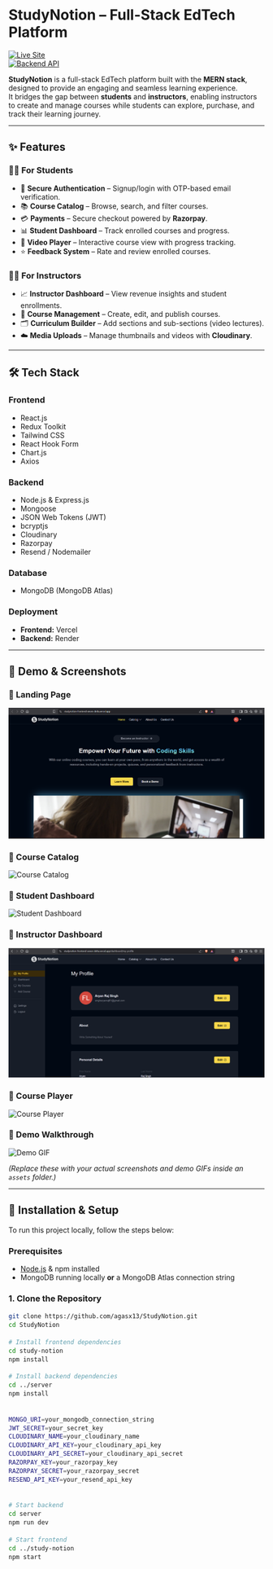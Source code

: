 # StudyNotion – Full-Stack EdTech Platform  

[![Live Site](https://img.shields.io/badge/Live_Site-Vercel-blue?style=for-the-badge&logo=vercel)](https://studynotion-frontend-seven-delta.vercel.app/)  
[![Backend API](https://img.shields.io/badge/Backend_API-Render-green?style=for-the-badge&logo=render)](https://studynotion-backend-dk2n.onrender.com/)  

**StudyNotion** is a full-stack EdTech platform built with the **MERN stack**, designed to provide an engaging and seamless learning experience.  
It bridges the gap between **students** and **instructors**, enabling instructors to create and manage courses while students can explore, purchase, and track their learning journey.  

---

## ✨ Features  

### 👩‍🎓 For Students
- 🔐 **Secure Authentication** – Signup/login with OTP-based email verification.  
- 📚 **Course Catalog** – Browse, search, and filter courses.  
- 💳 **Payments** – Secure checkout powered by **Razorpay**.  
- 📊 **Student Dashboard** – Track enrolled courses and progress.  
- 🎥 **Video Player** – Interactive course view with progress tracking.  
- ⭐ **Feedback System** – Rate and review enrolled courses.  

### 👨‍🏫 For Instructors
- 📈 **Instructor Dashboard** – View revenue insights and student enrollments.  
- 📝 **Course Management** – Create, edit, and publish courses.  
- 🗂 **Curriculum Builder** – Add sections and sub-sections (video lectures).  
- ☁️ **Media Uploads** – Manage thumbnails and videos with **Cloudinary**.  

---

## 🛠 Tech Stack  

### Frontend  
- React.js  
- Redux Toolkit  
- Tailwind CSS  
- React Hook Form  
- Chart.js  
- Axios  

### Backend  
- Node.js & Express.js  
- Mongoose  
- JSON Web Tokens (JWT)  
- bcryptjs  
- Cloudinary  
- Razorpay  
- Resend / Nodemailer  

### Database  
- MongoDB (MongoDB Atlas)  

### Deployment  
- **Frontend:** Vercel  
- **Backend:** Render  

---

## 🎥 Demo & Screenshots  

### 🔹 Landing Page  
![Landing Page](./assets/screenshots/landing-page.png)  

### 🔹 Course Catalog  
![Course Catalog](./assets/screenshots/course-catalog.png)  

### 🔹 Student Dashboard  
![Student Dashboard](./assets/screenshots/student-dashboard.png)  

### 🔹 Instructor Dashboard  
![Instructor Dashboard](./assets/screenshots/instructor-dashboard.png)  

### 🔹 Course Player  
![Course Player](./assets/screenshots/course-player.png)  

### 🔹 Demo Walkthrough  
![Demo GIF](./assets/demo/demo.gif)  

*(Replace these with your actual screenshots and demo GIFs inside an `assets` folder.)*  

---

## 🚀 Installation & Setup  

To run this project locally, follow the steps below:  

### Prerequisites  
- [Node.js](https://nodejs.org/) & npm installed  
- MongoDB running locally **or** a MongoDB Atlas connection string  

### 1. Clone the Repository  
```bash
git clone https://github.com/agasx13/StudyNotion.git
cd StudyNotion

# Install frontend dependencies
cd study-notion
npm install

# Install backend dependencies
cd ../server
npm install


MONGO_URI=your_mongodb_connection_string
JWT_SECRET=your_secret_key
CLOUDINARY_NAME=your_cloudinary_name
CLOUDINARY_API_KEY=your_cloudinary_api_key
CLOUDINARY_API_SECRET=your_cloudinary_api_secret
RAZORPAY_KEY=your_razorpay_key
RAZORPAY_SECRET=your_razorpay_secret
RESEND_API_KEY=your_resend_api_key


# Start backend
cd server
npm run dev

# Start frontend
cd ../study-notion
npm start
